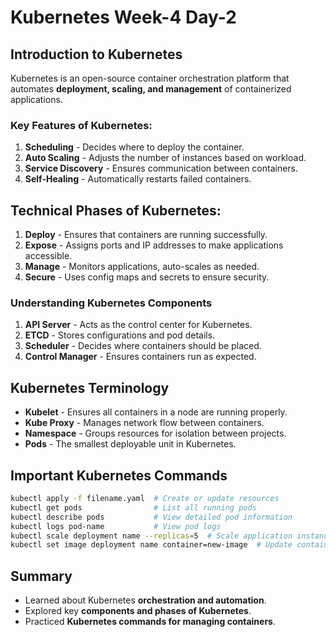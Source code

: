 # Kubernetes Week-4 Day-2

## **Introduction to Kubernetes**
Kubernetes is an open-source container orchestration platform that automates **deployment, scaling, and management** of containerized applications.

### **Key Features of Kubernetes:**
1. **Scheduling** - Decides where to deploy the container.
2. **Auto Scaling** - Adjusts the number of instances based on workload.
3. **Service Discovery** - Ensures communication between containers.
4. **Self-Healing** - Automatically restarts failed containers.

## **Technical Phases of Kubernetes:**
1. **Deploy** - Ensures that containers are running successfully.
2. **Expose** - Assigns ports and IP addresses to make applications accessible.
3. **Manage** - Monitors applications, auto-scales as needed.
4. **Secure** - Uses config maps and secrets to ensure security.

### **Understanding Kubernetes Components**
1. **API Server** - Acts as the control center for Kubernetes.
2. **ETCD** - Stores configurations and pod details.
3. **Scheduler** - Decides where containers should be placed.
4. **Control Manager** - Ensures containers run as expected.

## **Kubernetes Terminology**
- **Kubelet** - Ensures all containers in a node are running properly.
- **Kube Proxy** - Manages network flow between containers.
- **Namespace** - Groups resources for isolation between projects.
- **Pods** - The smallest deployable unit in Kubernetes.

## **Important Kubernetes Commands**
```sh
kubectl apply -f filename.yaml  # Create or update resources
kubectl get pods                # List all running pods
kubectl describe pods           # View detailed pod information
kubectl logs pod-name           # View pod logs
kubectl scale deployment name --replicas=5  # Scale application instances
kubectl set image deployment name container=new-image  # Update container image
```

## **Summary**
- Learned about Kubernetes **orchestration and automation**.
- Explored key **components and phases of Kubernetes**.
- Practiced **Kubernetes commands for managing containers**.
